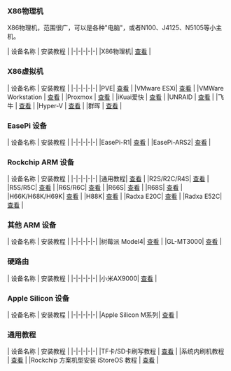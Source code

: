 ### X86物理机

X86物理机，范围很广，可以是各种"电脑"，或者N100、J4125、N5105等小主机。

| 设备名称 | 安装教程 |
|-|-|-|-|-|
|X86物理机| [查看](/zh/guide/istoreos/install_x86.html) |

### X86虚拟机

| 设备名称 | 安装教程 |
|-|-|-|-|-|
|PVE| [查看](/zh/guide/istoreos/install_pve.html) |
|VMware ESXi| [查看](/zh/guide/istoreos/install_esxi_8.html) |
|VMWare Workstation | [查看](/zh/guide/istoreos/install_vmware.html) |
|Proxmox | [查看](/zh/guide/istoreos/install_proxmox.html) |
|iKuai爱快 | [查看](/zh/guide/istoreos/install_ikuai.html) |
|UNRAID | [查看](/zh/guide/istoreos/install_unraid.html) |
|飞牛 | [查看](/zh/guide/istoreos/install_fnos.html) |
|Hyper-V | [查看](/zh/guide/istoreos/install_hyperv.html) |
|群晖 | [查看](/zh/guide/istoreos/install_synology.html) |

### EasePi 设备

| 设备名称 | 安装教程 |
|-|-|-|-|-|
|EasePi-R1| [查看](/zh/guide/istoreos/install_r1.html) |
|EasePi-ARS2| [查看](/zh/guide/istoreos/install_ars2.html) |

### Rockchip ARM 设备

| 设备名称 | 安装教程 |
|-|-|-|-|-|
|通用教程| [查看](/zh/guide/istoreos/install_rockchip_tf_or_emmc.html) |
|R2S/R2C/R4S| [查看](/zh/guide/istoreos/install_r2s.html) |
|R5S/R5C| [查看](/zh/guide/istoreos/install_r5s.html) |
|R6S/R6C| [查看](/zh/guide/istoreos/install_r6s.html) |
|R66S| [查看](/zh/guide/istoreos/install_r66s.html) |
|R68S| [查看](/zh/guide/istoreos/install_r68s.html) |
|H66K/H68K/H69K| [查看](/zh/guide/istoreos/install_h68k.html) |
|H88K| [查看](/zh/guide/istoreos/install_h88k.html) |
|Radxa E20C| [查看](/zh/guide/istoreos/install_e20c.html) |
|Radxa E52C| [查看](/zh/guide/istoreos/install_e52c.html) |

### 其他 ARM 设备

| 设备名称 | 安装教程 |
|-|-|-|-|-|
|树莓派 Model4| [查看](/zh/guide/istoreos/install_rpi4.html) |
|GL-MT3000| [查看](/zh/guide/istoreos/install_mt3000.html) |

### 硬路由

| 设备名称 | 安装教程 |
|-|-|-|-|-|
|小米AX9000| [查看](/zh/guide/istoreos/install_ax9000.html) |

### Apple Silicon 设备

| 设备名称 | 安装教程 |
|-|-|-|-|-|
|Apple Silicon M系列| [查看](/zh/guide/istoreos/install_apple.html) |

### 通用教程

| 设备名称 | 安装教程 |
|-|-|-|-|-|
|TF卡/SD卡刷写教程 | [查看](/zh/guide/istoreos/install_sd.html) |
|系统内刷机教程 | [查看](/zh/guide/istoreos/install_shell.html) |
|Rockchip 方案机型安装 iStoreOS 教程 | [查看](/zh/guide/istoreos/install_rockchip_tf_or_emmc.html) |